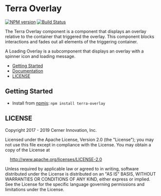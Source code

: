# Terra Overlay


[![NPM version](https://badgen.net/npm/v/terra-overlay)](https://www.npmjs.org/package/terra-overlay)
[![Build Status](https://badgen.net/travis/cerner/terra-core)](https://travis-ci.org/cerner/terra-core)

The Terra Overlay component is a component that displays an overlay relative to the container that triggered the overlay. This component blocks interactions and fades out all elements of the triggering container.

A Loading Overlay is a subcomponent that displays an overlay with a spinner icon and loading message.

- [Getting Started](#getting-started)
- [Documentation](https://github.com/cerner/terra-core/tree/master/packages/terra-overlay/docs)
- [LICENSE](#license)

## Getting Started

- Install from [npmjs](https://www.npmjs.com): `npm install terra-overlay`

## LICENSE

Copyright 2017 - 2019 Cerner Innovation, Inc.

Licensed under the Apache License, Version 2.0 (the "License"); you may not use this file except in compliance with the License. You may obtain a copy of the License at

&nbsp;&nbsp;&nbsp;&nbsp;http://www.apache.org/licenses/LICENSE-2.0

Unless required by applicable law or agreed to in writing, software distributed under the License is distributed on an "AS IS" BASIS, WITHOUT WARRANTIES OR CONDITIONS OF ANY KIND, either express or implied. See the License for the specific language governing permissions and limitations under the License.
